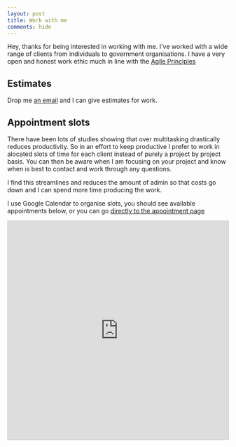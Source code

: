 ```yaml
---
layout: post
title: Work with me
comments: hide
---
```


Hey, thanks for being interested in working with me. I've worked with a wide
range of clients from individuals to government organisations. I have a very
open and honest work ethic much in line with the [Agile
Principles](http://agilemanifesto.org/principles.html)

## Estimates

Drop me [an email](mailto:dave@the-taylors.org) and I can give estimates for work.

## Appointment slots

There have been lots of studies showing that over multitasking drastically
reduces productivity.  So in an effort to keep productive I prefer to work in
alocated slots of time for each client instead of purely a project by project
basis. You can then be aware when I am focusing on your project and know when
is best to contact and work through any questions.

I find this streamlines and reduces the amount of admin so that costs go down
and I can spend more time producing the work.

I use Google Calendar to organise slots, you should see available appointments
below, or you can go [directly to the appointment page](https://www.google.com/calendar/selfsched?sstoken=UUhZUzZsZ3RhWG9rfGRlZmF1bHR8ZGViNzhiNTgyMGM2MDU2YjRiZGVkNzIzZWNlN2ZmNWQ)

<iframe src="https://www.google.com/calendar/selfsched?sstoken=UUhZUzZsZ3RhWG9rfGRlZmF1bHR8ZGViNzhiNTgyMGM2MDU2YjRiZGVkNzIzZWNlN2ZmNWQ" frameborder="0" width="100%" height="500" style="border: solid 1px #ccc;"><!-- --></iframe>


